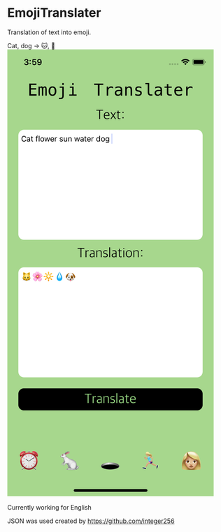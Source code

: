 # EmojiTranslater

Translation of text into emoji.

Cat, dog -> 🐱, 🐶
![alt text](https://raw.githubusercontent.com/tosls/EmojiTranslater/master/Simulator%20Screen%20Shot%20-%20iPhone%2011%20Pro%20-%202021-08-31%20at%2015.59.03.png)

Currently working for English

JSON was used created by https://github.com/integer256

